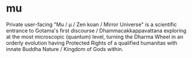 # mu
Private user-facing "Mu / μ / Zen koan / Mirror Universe" is a scientific entrance to Gotama's first discourse / Dhammacakkappavattana exploring at the most microscopic (quantum) level, turning the Dharma Wheel in an orderly evolution having Protected Rights of a qualified humanitas with innate Buddha Nature / Kingdom of Gods within.
